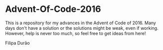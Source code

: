 # Advent-Of-Code-2016

This is a repository for my advances in the Advent of Code of 2016.
Many days don't have a solution or the solutions might be weak, even if working.
However, help is never too much, so feel free to get ideas from here!

Filipa Durão
